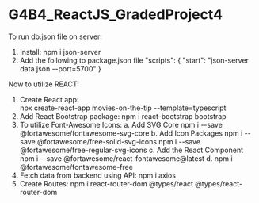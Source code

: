 # G4B4_ReactJS_GradedProject4

To run db.json file on server:
  1. Install: 
          npm i json-server
  2. Add the following to package.json file
          "scripts": {
		            "start": "json-server data.json --port=5700"
	        }
      
 Now to utilize REACT:
  1. Create React app:  
           npx create-react-app movies-on-the-tip --template=typescript
  2. Add React Bootstrap package:
           npm i react-bootstrap bootstrap
  3. To utilize Font-Awesome Icons:
           a. Add SVG Core
                    npm i --save @fortawesome/fontawesome-svg-core
           b. Add Icon Packages
                    npm i --save @fortawesome/free-solid-svg-icons
                    npm i --save @fortawesome/free-regular-svg-icons
           c. Add the React Component
                    npm i --save @fortawesome/react-fontawesome@latest
           d. npm i @fortawesome/fontawesome-free
  4. Fetch data from backend using API:
           npm i axios
  5. Create Routes:
           npm i react-router-dom @types/react @types/react-router-dom
